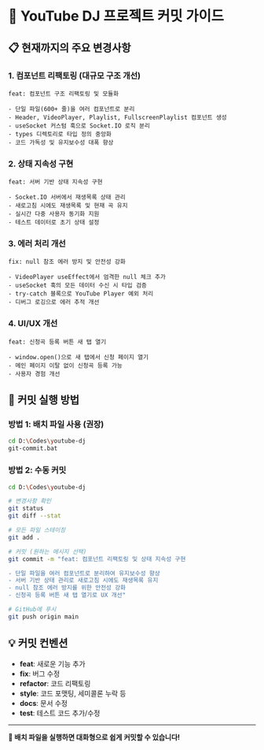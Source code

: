 # 🎯 YouTube DJ 프로젝트 커밋 가이드

## 📋 현재까지의 주요 변경사항

### 1. 컴포넌트 리팩토링 (대규모 구조 개선)
```
feat: 컴포넌트 구조 리팩토링 및 모듈화

- 단일 파일(600+ 줄)을 여러 컴포넌트로 분리
- Header, VideoPlayer, Playlist, FullscreenPlaylist 컴포넌트 생성
- useSocket 커스텀 훅으로 Socket.IO 로직 분리
- types 디렉토리로 타입 정의 중앙화
- 코드 가독성 및 유지보수성 대폭 향상
```

### 2. 상태 지속성 구현
```
feat: 서버 기반 상태 지속성 구현

- Socket.IO 서버에서 재생목록 상태 관리
- 새로고침 시에도 재생목록 및 현재 곡 유지
- 실시간 다중 사용자 동기화 지원
- 테스트 데이터로 초기 상태 설정
```

### 3. 에러 처리 개선
```
fix: null 참조 에러 방지 및 안전성 강화

- VideoPlayer useEffect에서 엄격한 null 체크 추가
- useSocket 훅의 모든 데이터 수신 시 타입 검증
- try-catch 블록으로 YouTube Player 예외 처리
- 디버그 로깅으로 에러 추적 개선
```

### 4. UI/UX 개선
```
feat: 신청곡 등록 버튼 새 탭 열기

- window.open()으로 새 탭에서 신청 페이지 열기
- 메인 페이지 이탈 없이 신청곡 등록 가능
- 사용자 경험 개선
```

## 🚀 커밋 실행 방법

### 방법 1: 배치 파일 사용 (권장)
```bash
cd D:\Codes\youtube-dj
git-commit.bat
```

### 방법 2: 수동 커밋
```bash
cd D:\Codes\youtube-dj

# 변경사항 확인
git status
git diff --stat

# 모든 파일 스테이징
git add .

# 커밋 (원하는 메시지 선택)
git commit -m "feat: 컴포넌트 리팩토링 및 상태 지속성 구현

- 단일 파일을 여러 컴포넌트로 분리하여 유지보수성 향상
- 서버 기반 상태 관리로 새로고침 시에도 재생목록 유지
- null 참조 에러 방지를 위한 안전성 강화
- 신청곡 등록 버튼 새 탭 열기로 UX 개선"

# GitHub에 푸시
git push origin main
```

## 💡 커밋 컨벤션

- **feat**: 새로운 기능 추가
- **fix**: 버그 수정  
- **refactor**: 코드 리팩토링
- **style**: 코드 포맷팅, 세미콜론 누락 등
- **docs**: 문서 수정
- **test**: 테스트 코드 추가/수정

---

**🎵 배치 파일을 실행하면 대화형으로 쉽게 커밋할 수 있습니다!**
